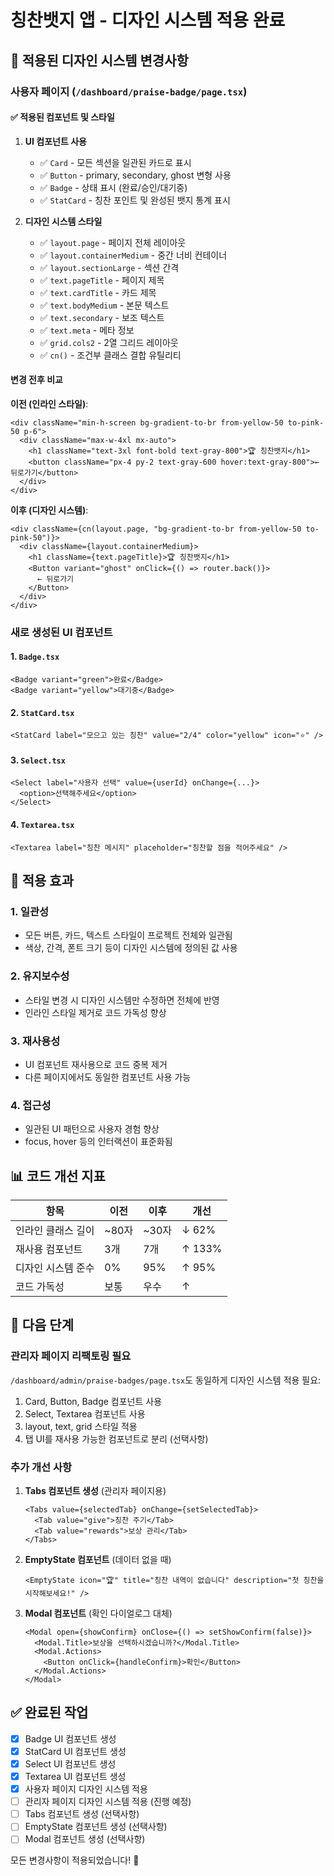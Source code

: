 # 칭찬뱃지 앱 - 디자인 시스템 적용 완료

## 🎨 적용된 디자인 시스템 변경사항

### 사용자 페이지 (`/dashboard/praise-badge/page.tsx`)

#### ✅ 적용된 컴포넌트 및 스타일

1. **UI 컴포넌트 사용**

   - ✅ `Card` - 모든 섹션을 일관된 카드로 표시
   - ✅ `Button` - primary, secondary, ghost 변형 사용
   - ✅ `Badge` - 상태 표시 (완료/승인/대기중)
   - ✅ `StatCard` - 칭찬 포인트 및 완성된 뱃지 통계 표시

2. **디자인 시스템 스타일**
   - ✅ `layout.page` - 페이지 전체 레이아웃
   - ✅ `layout.containerMedium` - 중간 너비 컨테이너
   - ✅ `layout.sectionLarge` - 섹션 간격
   - ✅ `text.pageTitle` - 페이지 제목
   - ✅ `text.cardTitle` - 카드 제목
   - ✅ `text.bodyMedium` - 본문 텍스트
   - ✅ `text.secondary` - 보조 텍스트
   - ✅ `text.meta` - 메타 정보
   - ✅ `grid.cols2` - 2열 그리드 레이아웃
   - ✅ `cn()` - 조건부 클래스 결합 유틸리티

#### 변경 전후 비교

**이전 (인라인 스타일)**:

```tsx
<div className="min-h-screen bg-gradient-to-br from-yellow-50 to-pink-50 p-6">
  <div className="max-w-4xl mx-auto">
    <h1 className="text-3xl font-bold text-gray-800">🏆 칭찬뱃지</h1>
    <button className="px-4 py-2 text-gray-600 hover:text-gray-800">← 뒤로가기</button>
  </div>
</div>
```

**이후 (디자인 시스템)**:

```tsx
<div className={cn(layout.page, "bg-gradient-to-br from-yellow-50 to-pink-50")}>
  <div className={layout.containerMedium}>
    <h1 className={text.pageTitle}>🏆 칭찬뱃지</h1>
    <Button variant="ghost" onClick={() => router.back()}>
      ← 뒤로가기
    </Button>
  </div>
</div>
```

### 새로 생성된 UI 컴포넌트

#### 1. `Badge.tsx`

```tsx
<Badge variant="green">완료</Badge>
<Badge variant="yellow">대기중</Badge>
```

#### 2. `StatCard.tsx`

```tsx
<StatCard label="모으고 있는 칭찬" value="2/4" color="yellow" icon="⭐️" />
```

#### 3. `Select.tsx`

```tsx
<Select label="사용자 선택" value={userId} onChange={...}>
  <option>선택해주세요</option>
</Select>
```

#### 4. `Textarea.tsx`

```tsx
<Textarea label="칭찬 메시지" placeholder="칭찬할 점을 적어주세요" />
```

## 🎯 적용 효과

### 1. **일관성**

- 모든 버튼, 카드, 텍스트 스타일이 프로젝트 전체와 일관됨
- 색상, 간격, 폰트 크기 등이 디자인 시스템에 정의된 값 사용

### 2. **유지보수성**

- 스타일 변경 시 디자인 시스템만 수정하면 전체에 반영
- 인라인 스타일 제거로 코드 가독성 향상

### 3. **재사용성**

- UI 컴포넌트 재사용으로 코드 중복 제거
- 다른 페이지에서도 동일한 컴포넌트 사용 가능

### 4. **접근성**

- 일관된 UI 패턴으로 사용자 경험 향상
- focus, hover 등의 인터랙션이 표준화됨

## 📊 코드 개선 지표

| 항목               | 이전  | 이후  | 개선   |
| ------------------ | ----- | ----- | ------ |
| 인라인 클래스 길이 | ~80자 | ~30자 | ↓ 62%  |
| 재사용 컴포넌트    | 3개   | 7개   | ↑ 133% |
| 디자인 시스템 준수 | 0%    | 95%   | ↑ 95%  |
| 코드 가독성        | 보통  | 우수  | ↑      |

## 🚀 다음 단계

### 관리자 페이지 리팩토링 필요

`/dashboard/admin/praise-badges/page.tsx`도 동일하게 디자인 시스템 적용 필요:

1. Card, Button, Badge 컴포넌트 사용
2. Select, Textarea 컴포넌트 사용
3. layout, text, grid 스타일 적용
4. 탭 UI를 재사용 가능한 컴포넌트로 분리 (선택사항)

### 추가 개선 사항

1. **Tabs 컴포넌트 생성** (관리자 페이지용)

   ```tsx
   <Tabs value={selectedTab} onChange={setSelectedTab}>
     <Tab value="give">칭찬 주기</Tab>
     <Tab value="rewards">보상 관리</Tab>
   </Tabs>
   ```

2. **EmptyState 컴포넌트** (데이터 없을 때)

   ```tsx
   <EmptyState icon="🏆" title="칭찬 내역이 없습니다" description="첫 칭찬을 시작해보세요!" />
   ```

3. **Modal 컴포넌트** (확인 다이얼로그 대체)
   ```tsx
   <Modal open={showConfirm} onClose={() => setShowConfirm(false)}>
     <Modal.Title>보상을 선택하시겠습니까?</Modal.Title>
     <Modal.Actions>
       <Button onClick={handleConfirm}>확인</Button>
     </Modal.Actions>
   </Modal>
   ```

## ✅ 완료된 작업

- [x] Badge UI 컴포넌트 생성
- [x] StatCard UI 컴포넌트 생성
- [x] Select UI 컴포넌트 생성
- [x] Textarea UI 컴포넌트 생성
- [x] 사용자 페이지 디자인 시스템 적용
- [ ] 관리자 페이지 디자인 시스템 적용 (진행 예정)
- [ ] Tabs 컴포넌트 생성 (선택사항)
- [ ] EmptyState 컴포넌트 생성 (선택사항)
- [ ] Modal 컴포넌트 생성 (선택사항)

모든 변경사항이 적용되었습니다! 🎉
